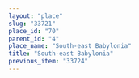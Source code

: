 ```yaml
---
layout: "place"
slug: "33721"
place_id: "70"
parent_id: "4"
place_name: "South-east Babylonia"
title: "South-east Babylonia"
previous_item: "33724"
---
```

